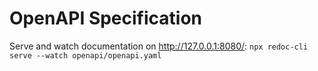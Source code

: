 # OpenAPI Specification

Serve and watch documentation on http://127.0.0.1:8080/: `npx redoc-cli serve --watch openapi/openapi.yaml`